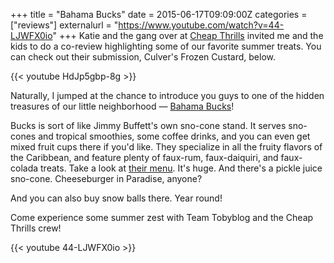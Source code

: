 +++
title = "Bahama Bucks"
date = 2015-06-17T09:09:00Z
categories = ["reviews"]
externalurl = "https://www.youtube.com/watch?v=44-LJWFX0io"
+++
Katie and the gang over at [Cheap Thrills](http://www.facebook.com/teamsandnuttv) invited me and the kids to do a co-review highlighting some of our favorite summer treats. You can check out their submission, Culver's Frozen Custard, below.

{{< youtube HdJp5gbp-8g >}}

Naturally, I jumped at the chance to introduce you guys to one of the hidden treasures of our little neighborhood — [Bahama Bucks](http://www.bahamabucks.com/)!

Bucks is sort of like Jimmy Buffett's own sno-cone stand. It serves sno-cones and tropical smoothies, some coffee drinks, and you can even get mixed fruit cups there if you'd like. They specialize in all the fruity flavors of the Caribbean, and feature plenty of faux-rum, faux-daiquiri, and faux-colada treats. Take a look at [their menu](https://www.bahamabucks.com/menu/index.html). It's huge. And there's a pickle juice sno-cone. Cheeseburger in Paradise, anyone?

And you can also buy snow balls there. Year round!

Come experience some summer zest with Team Tobyblog and the Cheap Thrills crew!

{{< youtube 44-LJWFX0io >}}